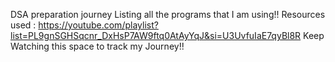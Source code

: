 DSA preparation journey 
Listing all the programs that I am using!!
Resources used : https://youtube.com/playlist?list=PL9gnSGHSqcnr_DxHsP7AW9ftq0AtAyYqJ&si=U3UvfuIaE7qyBl8R
Keep Watching this space to track my Journey!!
